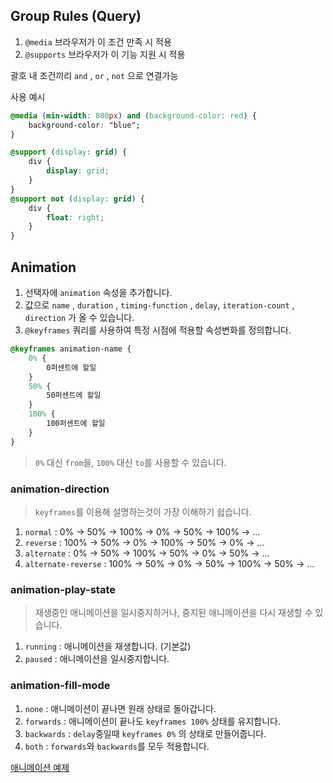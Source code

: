 ## Group Rules (Query)
1. `@media` 브라우저가 이 조건 만족 시 적용
2. `@supports` 브라우저가 이 기능 지원 시 적용

괄호 내 조건끼리 `and` , `or` , `not` 으로 연결가능

사용 예시
```CSS
@media (min-width: 800px) and (background-color: red) {
    background-color: "blue";
}
```
```CSS
@support (display: grid) {
    div {
        display: grid;
    }
}
@support not (display: grid) {
    div {
        float: right;
    }
}
```

## Animation
1. 선택자에 `animation` 속성을 추가합니다.
2. 값으로 `name` , `duration` , `timing-function` , `delay`, `iteration-count` , `direction` 가 올 수 있습니다.
3. `@keyframes` 쿼리를 사용하여 특정 시점에 적용할 속성변화를 정의합니다.
```CSS
@keyframes animation-name {
    0% {
        0퍼센트에 할일
    }
    50% {
        50퍼센트에 할일
    }
    100% {
        100퍼센트에 할일
    }
}
```
> `0%` 대신 `from`을, `100%` 대신 `to`를 사용할 수 있습니다.

### animation-direction
> `keyframes`를 이용해 설명하는것이 가장 이해하기 쉽습니다.
1. `normal` : 0% -> 50% -> 100% -> 0% -> 50% -> 100% -> ...
2. `reverse` : 100% -> 50% -> 0% -> 100% -> 50% -> 0% -> ...
3. `alternate` : 0% -> 50% -> 100% -> 50% -> 0% -> 50% -> ...
4. `alternate-reverse` : 100% -> 50% -> 0% -> 50% -> 100% -> 50% -> ...

### animation-play-state
> 재생중인 애니메이션을 일시중지하거나, 중지된 애니메이션을 다시 재생할 수 있습니다.

1. `running` : 애니메이션을 재생합니다. (기본값)
2. `paused` : 애니메이션을 일시중지합니다.

### animation-fill-mode

1. `none` : 애니메이션이 끝나면 원래 상태로 돌아갑니다.
2. `forwards` : 애니메이션이 끝나도 `keyframes 100%` 상태를 유지합니다.
3. `backwards` : `delay`중일때 `keyframes 0%` 의 상태로 만들어줍니다.
4. `both` : `forwards`와 `backwards`를 모두 적용합니다.

[애니메이션 예제](https://codepen.io/Junseongpark/pen/GRjPxPE)